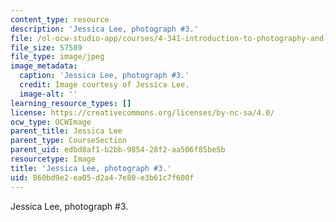 ```yaml
---
content_type: resource
description: 'Jessica Lee, photograph #3.'
file: /ol-ocw-studio-app/courses/4-341-introduction-to-photography-and-related-media-fall-2007/860bd9e2ea05d2a47e80e3b61c7f600f_lee3.jpg
file_size: 57589
file_type: image/jpeg
image_metadata:
  caption: 'Jessica Lee, photograph #3.'
  credit: Image courtesy of Jessica Lee.
  image-alt: ''
learning_resource_types: []
license: https://creativecommons.org/licenses/by-nc-sa/4.0/
ocw_type: OCWImage
parent_title: Jessica Lee
parent_type: CourseSection
parent_uid: edbd8af1-b2bb-9854-28f2-aa506f85be5b
resourcetype: Image
title: 'Jessica Lee, photograph #3.'
uid: 860bd9e2-ea05-d2a4-7e80-e3b61c7f600f
---
```

Jessica Lee, photograph #3.